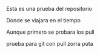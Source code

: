 Esta es una prueba del repositorio

Donde se viajara en el tiempo

Aunque primero se probara los pull

prueba para git con pull
zorra puta
